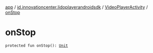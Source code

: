 [app](../../index.md) / [id.innovationcenter.lidoplayerandroidsdk](../index.md) / [VideoPlayerActivity](index.md) / [onStop](./on-stop.md)

# onStop

`protected fun onStop(): `[`Unit`](https://kotlinlang.org/api/latest/jvm/stdlib/kotlin/-unit/index.html)